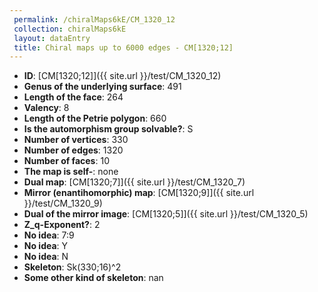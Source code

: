 ```yaml
--- 
 permalink: /chiralMaps6kE/CM_1320_12 
 collection: chiralMaps6kE
 layout: dataEntry
 title: Chiral maps up to 6000 edges - CM[1320;12]
---
```


- **ID**: [CM[1320;12]]({{ site.url }}/test/CM_1320_12)
- **Genus of the underlying surface**: 491
- **Length of the face**: 264
- **Valency**: 8
- **Length of the Petrie polygon**: 660
- **Is the automorphism group solvable?**: S
- **Number of vertices**: 330
- **Number of edges**: 1320
- **Number of faces**: 10
- **The map is self-**: none
- **Dual map**: [CM[1320;7]]({{ site.url }}/test/CM_1320_7)
- **Mirror (enantihomorphic) map**: [CM[1320;9]]({{ site.url }}/test/CM_1320_9)
- **Dual of the mirror image**: [CM[1320;5]]({{ site.url }}/test/CM_1320_5)
- **Z_q-Exponent?**: 2
- **No idea**:  7:9
- **No idea**: Y
- **No idea**: N
- **Skeleton**: Sk(330;16)^2
- **Some other kind of skeleton**: nan
